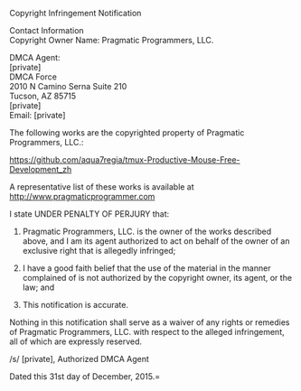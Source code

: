 Copyright Infringement Notification

Contact Information  
Copyright Owner Name: Pragmatic Programmers, LLC.  

DMCA Agent:  
[private]  
DMCA Force  
2010 N Camino Serna Suite 210  
Tucson, AZ 85715  
[private]  
Email: [private]  

The following works are the copyrighted property of Pragmatic Programmers, LLC.:  

https://github.com/aqua7regia/tmux-Productive-Mouse-Free-Development_zh  

A representative list of these works is available at
http://www.pragmaticprogrammer.com

I state UNDER PENALTY OF PERJURY that:

1. Pragmatic Programmers, LLC. is the owner of the works described above, and I am its agent authorized to act on behalf of the owner of an exclusive right that is allegedly infringed;

2. I have a good faith belief that the use of the material in the manner complained of is not authorized by the copyright owner, its agent, or the law; and

3. This notification is accurate.

Nothing in this notification shall serve as a waiver of any rights or remedies of Pragmatic Programmers, LLC. with respect to the alleged infringement, all of which are expressly reserved.

/s/ [private], Authorized DMCA Agent

Dated this 31st day of December, 2015.=
